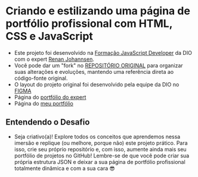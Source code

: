 # Criando e estilizando uma página de portfólio profissional com HTML, CSS e JavaScript
- Este projeto foi desenvolvido na [Formação JavaScript Developer](https://www.dio.me/bootcamp/formacao-javascript-developer) da DIO com o expert [Renan Johannsen](https://github.com/RenanJPaula).
- Você pode dar um "fork" no [REPOSITÓRIO ORIGINAL](https://github.com/digitalinnovationone/js-developer-portfolio) para organizar suas alterações e evoluções, mantendo uma referência direta ao código-fonte original.
- O layout do projeto original foi desenvolvido pela equipe da DIO no [FIGMA](https://www.figma.com/file/g6zA6klLrCWZAp76tzoVJZ/Portfolio---EDUCATION?node-id=0%3A1)
- Página do [portfólio do expert](https://renanjpaula.github.io/js-developer-portfolio)
- Página do [meu portfólio](https://hsoaresbianca.github.io/desafioPortfolio)

## Entendendo o Desafio
- Seja criativo(a)! Explore todos os conceitos que aprendemos nessa imersão e replique (ou melhore, porque não) este projeto prático. Para isso, crie seu próprio repositório e, com isso, aumente ainda mais seu portfólio de projetos no GitHub! Lembre-se de que você pode criar sua própria estrutura JSON e deixar a sua página de portfólio profissional totalmente dinâmica e com a sua cara 😎
 
